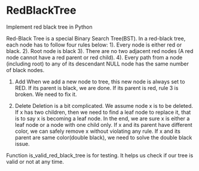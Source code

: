 # RedBlackTree
Implement red black tree in Python

Red-Black Tree is a special Binary Search Tree(BST). In a red-black tree, each node has to follow four rules below:
1). Every node is either red or black.
2). Root node is black
3). There are no two adjacent red nodes (A red node cannot have a red parent or red child).
4). Every path from a node (including root) to any of its descendant NULL node has the same number of black nodes. 

1. Add
	When we add a new node to tree, this new node is always set to RED. If its parent is black, we are done. If its parent
	is red, rule 3 is broken. We need to fix it. 
  
2. Delete
  Deletion is a bit complicated. We assume node x is to be deleted. If x has two children, then we need to find a leaf node
  to replace it, that is to say x is becoming a leaf node. In the end, we are sure x is either a leaf node or a node with
  one child only. If x and its parent have different color, we can safely remove x without violating any rule. If x and
  its parent are same color(double black), we need to solve the double black issue.

Function is_valid_red_black_tree is for testing. It helps us check if our tree is valid or not at any time. 

